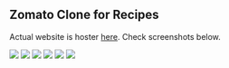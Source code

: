 ## Zomato Clone for Recipes

Actual website is hoster [here](https://vibrantachintya.github.io/zomato-clone/). Check screenshots below.

![](https://raw.githubusercontent.com/vibrantachintya/netflix-clone/main/images/zomato_scrrenshots1.png)
![](https://raw.githubusercontent.com/vibrantachintya/netflix-clone/main/images/zomato_scrrenshots2.png)
![](https://raw.githubusercontent.com/vibrantachintya/netflix-clone/main/images/zomato_scrrenshots3.png)
![](https://raw.githubusercontent.com/vibrantachintya/netflix-clone/main/images/zomato_scrrenshots4.png)
![](https://raw.githubusercontent.com/vibrantachintya/netflix-clone/main/images/zomato_scrrenshots5.png)
![](https://raw.githubusercontent.com/vibrantachintya/netflix-clone/main/images/zomato_scrrenshots6.png)
